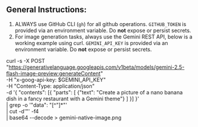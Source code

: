 ## General Instructions:

1. ALWAYS use GitHub CLI (`gh`) for all github operations. `GITHUB_TOKEN` is provided via an environment variable. Do **not** expose or persist secrets.
2. For image generation tasks, always use the Gemini REST API, below is a working example using curl. `GEMINI_API_KEY` is provided via an environment variable. Do **not** expose or persist secrets.

curl -s -X POST
  "https://generativelanguage.googleapis.com/v1beta/models/gemini-2.5-flash-image-preview:generateContent" \
  -H "x-goog-api-key: $GEMINI_API_KEY" \
  -H "Content-Type: application/json" \
  -d '{
    "contents": [{
      "parts": [
        {"text": "Create a picture of a nano banana dish in a fancy restaurant with a Gemini theme"}
      ]
    }]
  }' \
  | grep -o '"data": "[^"]*"' \
  | cut -d'"' -f4 \
  | base64 --decode > gemini-native-image.png